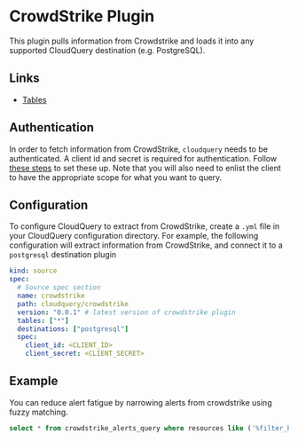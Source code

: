 # CrowdStrike Plugin

This plugin pulls information from Crowdstrike and loads it into any supported CloudQuery destination (e.g. PostgreSQL).

## Links

- [Tables](./docs/tables/README.md)

## Authentication

In order to fetch information from CrowdStrike, `cloudquery` needs to be authenticated. A client id and secret is required for authentication. Follow [these steps](https://www.crowdstrike.com/blog/tech-center/get-access-falcon-apis/) to set these up. Note that you will also need to enlist the client to have the appropriate scope for what you want to query.

## Configuration

To configure CloudQuery to extract from CrowdStrike, create a `.yml` file in your CloudQuery configuration directory.
For example, the following configuration will extract information from CrowdStrike, and connect it to a `postgresql` destination plugin

```yml
kind: source
spec:
  # Source spec section
  name: crowdstrike
  path: cloudquery/crowdstrike
  version: "0.0.1" # latest version of crowdstrike plugin
  tables: ["*"]
  destinations: ["postgresql"]
  spec:
    client_id: <CLIENT_ID>
    client_secret: <CLIENT_SECRET>
```

## Example

You can reduce alert fatigue by narrowing alerts from crowdstrike using fuzzy matching.

```sql
select * from crowdstrike_alerts_query where resources like ('%filter_here%');
```